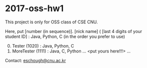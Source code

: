 # 2017-oss-hw1
This project is only for OSS class of CSE CNU.

Here, put
[number (in sequence)]. [nick name] ( [last 4 digits of your student ID] : Java, Python, C (in the order you prefer to use) 


0. Tester (1020) : Java, Python, C
1. MoreTester (1111) : Java, C, Python
     ...
     <put yours here!!!>
     ...

Contact: eschough@cnu.ac.kr

